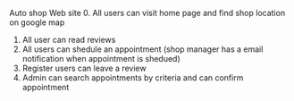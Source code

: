 Auto shop Web site
0. All users can visit home page and find shop location on google map
1. All user can read reviews
2. All users can shedule an appointment 
(shop manager has a email notification when appointment is shedued)
3. Register users can leave a review
4. Admin can search appointments by criteria and can confirm appointment